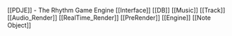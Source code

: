 [[PDJE]] - The Rhythm Game Engine
	[[Interface]]
		[[DB]]
			[[Music]]
			 [[Track]]
		[[Audio_Render]]
			[[RealTime_Render]]
			[[PreRender]]
		[[Engine]]
			[[Note Object]]
			
		
